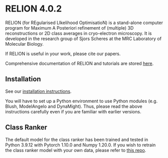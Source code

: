 RELION 4.0.2
============

RELION (for REgularised LIkelihood OptimisatioN) is a stand-alone computer
program for Maximum A Posteriori refinement of (multiple) 3D reconstructions
or 2D class averages in cryo-electron microscopy. It is developed in the
research group of Sjors Scheres at the MRC Laboratory of Molecular Biology.

If RELION is useful in your work, please cite our papers.

Comprehensive documentation of RELION and tutorials are stored [here](https://relion.readthedocs.io/).

## Installation

See our [installation instructions](https://relion.readthedocs.io/en/release-5.0/Installation.html).

You will have to set up a Python environment to use Python modules (e.g. Blush, ModelAngelo and DynaMight).
Thus, please read the above instructions carefully even if you are familiar with earlier versions.

## Class Ranker

The default model for the class ranker has been trained and tested in Python 3.9.12 with Pytorch 1.10.0 and Numpy 1.20.0.
If you wish to retrain the class ranker model with your own data, please refer to [this repo](https://github.com/3dem/relion-classranker).
